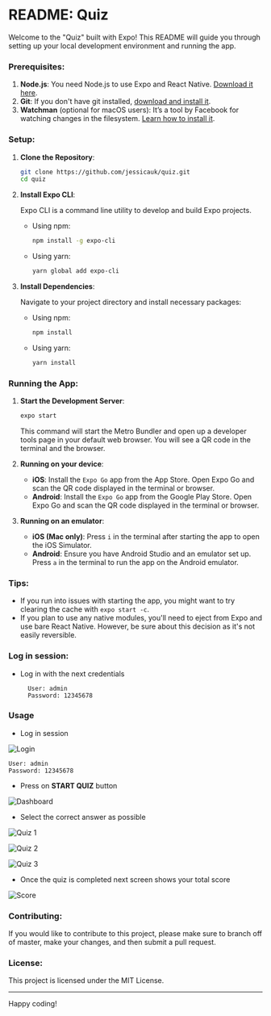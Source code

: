 

# README: Quiz

Welcome to the "Quiz" built with Expo! This README will guide you through setting up your local development environment and running the app.

### Prerequisites:
1. **Node.js**: You need Node.js to use Expo and React Native. [Download it here](https://nodejs.org/).
2. **Git**: If you don't have git installed, [download and install it](https://git-scm.com/).
3. **Watchman** (optional for macOS users): It’s a tool by Facebook for watching changes in the filesystem. [Learn how to install it](https://facebook.github.io/watchman/docs/install).

### Setup:

1. **Clone the Repository**:

    ```bash
    git clone https://github.com/jessicauk/quiz.git
    cd quiz
    ```

2. **Install Expo CLI**:

    Expo CLI is a command line utility to develop and build Expo projects.

    - Using npm:
      ```bash
      npm install -g expo-cli
      ```

    - Using yarn:
      ```bash
      yarn global add expo-cli
      ```

3. **Install Dependencies**:

    Navigate to your project directory and install necessary packages:

    - Using npm:
      ```bash
      npm install
      ```

    - Using yarn:
      ```bash
      yarn install
      ```

### Running the App:

1. **Start the Development Server**:

    ```bash
    expo start
    ```

    This command will start the Metro Bundler and open up a developer tools page in your default web browser. You will see a QR code in the terminal and the browser.

2. **Running on your device**:

    - **iOS**: Install the `Expo Go` app from the App Store. Open Expo Go and scan the QR code displayed in the terminal or browser.
    - **Android**: Install the `Expo Go` app from the Google Play Store. Open Expo Go and scan the QR code displayed in the terminal or browser.

3. **Running on an emulator**:

    - **iOS (Mac only)**: Press `i` in the terminal after starting the app to open the iOS Simulator.
    - **Android**: Ensure you have Android Studio and an emulator set up. Press `a` in the terminal to run the app on the Android emulator.

### Tips:

- If you run into issues with starting the app, you might want to try clearing the cache with `expo start -c`.
- If you plan to use any native modules, you'll need to eject from Expo and use bare React Native. However, be sure about this decision as it's not easily reversible.

### Log in session:

- Log in with the next credentials
  ```
    User: admin
    Password: 12345678
  ```
 
### Usage

- Log in session

![Login](https://github.com/jessicauk/quiz/blob/main/assets/login.png?raw=true)

  ```
  User: admin
  Password: 12345678
  ```

- Press on **START QUIZ** button

![Dashboard](https://github.com/jessicauk/quiz/blob/main/assets/dashboard.png?raw=true)

- Select the correct answer as possible

![Quiz 1](https://github.com/jessicauk/quiz/blob/main/assets/quiz-1.png?raw=true)

![Quiz 2](https://github.com/jessicauk/quiz/blob/main/assets/quiz-2.png?raw=true)

![Quiz 3](https://github.com/jessicauk/quiz/blob/main/assets/quiz-3.png?raw=true)

- Once the quiz is completed next screen shows your total score

![Score](https://github.com/jessicauk/quiz/blob/main/assets/score.png?raw=true)


### Contributing:

If you would like to contribute to this project, please make sure to branch off of master, make your changes, and then submit a pull request.

### License:

This project is licensed under the MIT License.

---

Happy coding!
